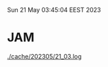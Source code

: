 Sun 21 May 03:45:04 EEST 2023
# JAM
<a href='./cache/202305/21_03.log'>./cache/202305/21_03.log</a>
